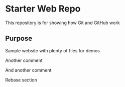 # Starter Web Repo

This repository is for showing how Git and GitHub work

## Purpose

Sample website with plenty of files for demos

Another comment

And another comment

Rebase section